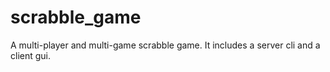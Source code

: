 # scrabble_game
A multi-player and multi-game scrabble game. It includes a server cli and a client gui.
